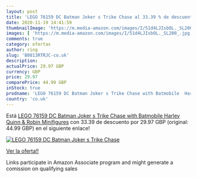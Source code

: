 ```yaml
---
layout: post
title: 'LEGO 76159 DC Batman Joker s Trike Chase al 33.39 % de descuento'
date: 2020-11-19 14:41:59
thumbnailImage: 'https://m.media-amazon.com/images/I/51d4LJIsbOL._SL200_.jpg'
images: [ 'https://m.media-amazon.com/images/I/51d4LJIsbOL._SL200_.jpg' ]
comments: true
category: ofertas
author: ring
slug: 'B0813RTRJC-co.uk'
description:
actualPrice: 29.97 GBP
currency: GBP
price: 29.97
comparePrice: 44.99 GBP
inStock: true
prodname: 'LEGO 76159 DC Batman Joker s Trike Chase with Batmobile  Harley Quinn & Robin Minifigures'
country: 'co.uk'
---
```


Está [LEGO 76159 DC Batman Joker s Trike Chase with Batmobile  Harley Quinn & Robin Minifigures](https://www.amazon.co.uk/dp/B0813RTRJC/?tag=tolees0a-21) con 33.39 de descuento por 29.97 GBP (original: 44.99 GBP) en el siguiente enlace!

[![LEGO 76159 DC Batman Joker s Trike Chase](https://m.media-amazon.com/images/I/51d4LJIsbOL._SL200_.jpg)](https://www.amazon.co.uk/dp/B0813RTRJC/?tag=tolees0a-21)

[Ver la oferta!!](https://www.amazon.co.uk/dp/B0813RTRJC/?tag=tolees0a-21)

Links participate in Amazon Associate program and might generate a comission on qualifying sales


